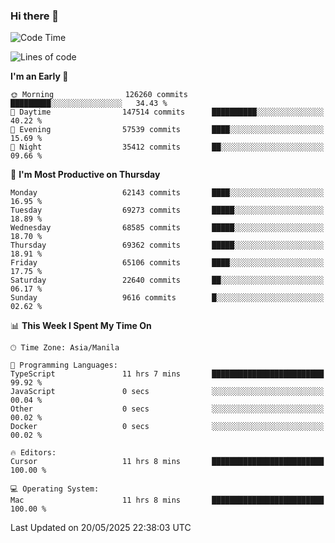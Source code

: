 ### Hi there 👋

<!--START_SECTION:waka-->
![Code Time](http://img.shields.io/badge/Code%20Time-6%2C051%20hrs%2032%20mins-blue)

![Lines of code](https://img.shields.io/badge/From%20Hello%20World%20I%27ve%20Written-131.4%20million%20lines%20of%20code-blue)

**I'm an Early 🐤** 

```text
🌞 Morning                126260 commits      █████████░░░░░░░░░░░░░░░░   34.43 % 
🌆 Daytime                147514 commits      ██████████░░░░░░░░░░░░░░░   40.22 % 
🌃 Evening                57539 commits       ████░░░░░░░░░░░░░░░░░░░░░   15.69 % 
🌙 Night                  35412 commits       ██░░░░░░░░░░░░░░░░░░░░░░░   09.66 % 
```
📅 **I'm Most Productive on Thursday** 

```text
Monday                   62143 commits       ████░░░░░░░░░░░░░░░░░░░░░   16.95 % 
Tuesday                  69273 commits       █████░░░░░░░░░░░░░░░░░░░░   18.89 % 
Wednesday                68585 commits       █████░░░░░░░░░░░░░░░░░░░░   18.70 % 
Thursday                 69362 commits       █████░░░░░░░░░░░░░░░░░░░░   18.91 % 
Friday                   65106 commits       ████░░░░░░░░░░░░░░░░░░░░░   17.75 % 
Saturday                 22640 commits       ██░░░░░░░░░░░░░░░░░░░░░░░   06.17 % 
Sunday                   9616 commits        █░░░░░░░░░░░░░░░░░░░░░░░░   02.62 % 
```


📊 **This Week I Spent My Time On** 

```text
🕑︎ Time Zone: Asia/Manila

💬 Programming Languages: 
TypeScript               11 hrs 7 mins       █████████████████████████   99.92 % 
JavaScript               0 secs              ░░░░░░░░░░░░░░░░░░░░░░░░░   00.04 % 
Other                    0 secs              ░░░░░░░░░░░░░░░░░░░░░░░░░   00.02 % 
Docker                   0 secs              ░░░░░░░░░░░░░░░░░░░░░░░░░   00.02 % 

🔥 Editors: 
Cursor                   11 hrs 8 mins       █████████████████████████   100.00 % 

💻 Operating System: 
Mac                      11 hrs 8 mins       █████████████████████████   100.00 % 
```


 Last Updated on 20/05/2025 22:38:03 UTC
<!--END_SECTION:waka-->


<!--
**rad182/rad182** is a ✨ _special_ ✨ repository because its `README.md` (this file) appears on your GitHub profile.

Here are some ideas to get you started:

- 🔭 I’m currently working on ...
- 🌱 I’m currently learning ...
- 👯 I’m looking to collaborate on ...
- 🤔 I’m looking for help with ...
- 💬 Ask me about ...
- 📫 How to reach me: ...
- 😄 Pronouns: ...
- ⚡ Fun fact: ...
-->
